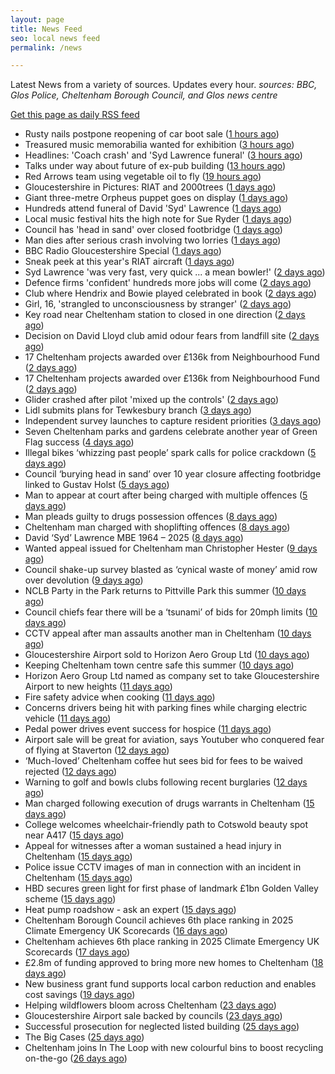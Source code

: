 ```yaml
---
layout: page
title: News Feed
seo: local news feed
permalink: /news

---
```


Latest News from a variety of sources. Updates every hour.
_sources: BBC, Glos Police, Cheltenham Borough Council, and Glos news centre_

[Get this page as daily RSS feed](/daily.rss)

<!-- news_marker starts -->
- Rusty nails postpone reopening of car boot sale ([1 hours ago](https://www.bbc.com/news/articles/cm207pe9xx9o))
- Treasured music memorabilia wanted for exhibition ([3 hours ago](https://www.bbc.com/news/articles/ce83kdkmrymo))
- Headlines: 'Coach crash' and 'Syd Lawrence funeral' ([3 hours ago](https://www.bbc.com/news/articles/crl0wl25188o))
- Talks under way about future of ex-pub building ([13 hours ago](https://www.bbc.com/news/articles/cm2zq6g8497o))
- Red Arrows team using vegetable oil to fly ([19 hours ago](https://www.bbc.com/news/articles/czeyzdp60zjo))
- Gloucestershire in Pictures: RIAT and 2000trees ([1 days ago](https://www.bbc.com/news/articles/crmvp9rxg7yo))
- Giant three-metre Orpheus puppet goes on display ([1 days ago](https://www.bbc.com/news/articles/c8rp232x0zvo))
- Hundreds attend funeral of David 'Syd' Lawrence ([1 days ago](https://www.bbc.com/news/articles/cy8kmg21r93o))
- Local music festival hits the high note for Sue Ryder ([1 days ago](https://gloucesternewscentre.co.uk/local-music-festival-hits-the-high-note-for-sue-ryder/))
- Council has 'head in sand' over closed footbridge ([1 days ago](https://www.bbc.com/news/articles/cy5w26yzxr1o))
- Man dies after serious crash involving two lorries ([1 days ago](https://www.bbc.com/news/articles/crk65744rm4o))
- BBC Radio Gloucestershire Special ([1 days ago](https://www.bbc.co.uk/sounds/play/p0lqz0z2))
- Sneak peek at this year's RIAT aircraft ([1 days ago](https://www.bbc.com/news/videos/c625qw1rzlyo))
- Syd Lawrence 'was very fast, very quick ... a mean bowler!' ([2 days ago](https://www.bbc.com/news/articles/c628163nzm1o))
- Defence firms 'confident' hundreds more jobs will come ([2 days ago](https://www.bbc.com/news/articles/c86gnq3j2qno))
- Club where Hendrix and Bowie played celebrated in book ([2 days ago](https://www.bbc.com/news/articles/c62dryljn24o))
- Girl, 16, 'strangled to unconsciousness by stranger' ([2 days ago](https://www.bbc.com/news/articles/cx23jny8282o))
- Key road near Cheltenham station to closed in one direction ([2 days ago](https://gloucesternewscentre.co.uk/key-road-near-cheltenham-station-to-closed-in-one-direction/))
- Decision on David Lloyd club amid odour fears from landfill site ([2 days ago](https://gloucesternewscentre.co.uk/decision-on-david-lloyd-club-amid-odour-fears-from-landfill-site/))
- 17 Cheltenham projects awarded over £136k from Neighbourhood Fund ([2 days ago](https://gloucesternewscentre.co.uk/17-cheltenham-projects-awarded-over-136k-from-neighbourhood-fund/))
- 17 Cheltenham projects awarded over £136k from Neighbourhood Fund ([2 days ago](https://www.cheltenham.gov.uk/news/article/3036/17_cheltenham_projects_awarded_over_136k_from_neighbourhood_fund))
- Glider crashed after pilot 'mixed up the controls' ([2 days ago](https://www.bbc.com/news/articles/cql01lx5glpo))
- Lidl submits plans for Tewkesbury branch ([3 days ago](https://www.bbc.com/news/articles/cy8k2lg7j9lo))
- Independent survey launches to capture resident priorities ([3 days ago](https://www.cheltenham.gov.uk/news/article/3035/independent_survey_launches_to_capture_resident_priorities))
- Seven Cheltenham parks and gardens celebrate another year of Green Flag success ([4 days ago](https://www.cheltenham.gov.uk/news/article/3034/seven_cheltenham_parks_and_gardens_celebrate_another_year_of_green_flag_success))
- Illegal bikes ‘whizzing past people’ spark calls for police crackdown ([5 days ago](https://gloucesternewscentre.co.uk/illegal-bikes-whizzing-past-people-spark-calls-for-police-crackdown/))
- Council ‘burying head in sand’ over 10 year closure affecting footbridge linked to Gustav Holst ([5 days ago](https://gloucesternewscentre.co.uk/council-burying-head-in-sand-over-10-year-closure-affecting-footbridge-linked-to-gustav-holst/))
- Man to appear at court after being charged with multiple offences ([5 days ago](https://gloucesternewscentre.co.uk/man-to-appear-at-court-after-being-charged-with-multiple-offences/))
- Man pleads guilty to drugs possession offences ([8 days ago](https://gloucesternewscentre.co.uk/man-pleads-guilty-to-drugs-possession-offences/))
- Cheltenham man charged with shoplifting offences ([8 days ago](https://gloucesternewscentre.co.uk/cheltenham-man-charged-with-shoplifting-offences/))
- David ‘Syd’ Lawrence MBE 1964 – 2025 ([8 days ago](https://www.bbc.co.uk/sounds/play/p0lpkk2r))
- Wanted appeal issued for Cheltenham man Christopher Hester ([9 days ago](https://gloucesternewscentre.co.uk/wanted-appeal-issued-for-cheltenham-man-christopher-hester/))
- Council shake-up survey blasted as ‘cynical waste of money’ amid row over devolution ([9 days ago](https://gloucesternewscentre.co.uk/council-shake-up-survey-blasted-as-cynical-waste-of-money-amid-row-over-devolution/))
- NCLB Party in the Park returns to Pittville Park this summer ([10 days ago](https://www.cheltenham.gov.uk/news/article/3033/nclb_party_in_the_park_returns_to_pittville_park_this_summer))
- Council chiefs fear there will be a ‘tsunami’ of bids for 20mph limits ([10 days ago](https://gloucesternewscentre.co.uk/council-chiefs-fear-there-will-be-a-tsunami-of-bids-for-20mph-limits/))
- CCTV appeal after man assaults another man in Cheltenham ([10 days ago](https://gloucesternewscentre.co.uk/cctv-appeal-after-man-assaults-another-man-in-cheltenham/))
- Gloucestershire Airport sold to Horizon Aero Group Ltd ([10 days ago](https://gloucesternewscentre.co.uk/gloucestershire-airport-sold-to-horizon-aero-group-ltd/))
- Keeping Cheltenham town centre safe this summer ([10 days ago](https://www.cheltenham.gov.uk/news/article/3032/keeping_cheltenham_town_centre_safe_this_summer))
- Horizon Aero Group Ltd named as company set to take Gloucestershire Airport to new heights ([11 days ago](https://www.cheltenham.gov.uk/news/article/3031/horizon_aero_group_ltd_named_as_company_set_to_take_gloucestershire_airport_to_new_heights))
- Fire safety advice when cooking ([11 days ago](https://gloucesternewscentre.co.uk/fire-safety-advice-when-cooking/))
- Concerns drivers being hit with parking fines while charging electric vehicle ([11 days ago](https://gloucesternewscentre.co.uk/concerns-drivers-being-hit-with-parking-fines-while-charging-electric-vehicle/))
- Pedal power drives event success for hospice ([11 days ago](https://gloucesternewscentre.co.uk/pedal-power-drives-event-success-for-hospice/))
- Airport sale will be great for aviation, says Youtuber who conquered fear of flying at Staverton ([12 days ago](https://gloucesternewscentre.co.uk/airport-sale-will-be-great-for-aviation-says-youtuber-who-conquered-fear-of-flying-at-staverton/))
- ‘Much-loved’ Cheltenham coffee hut sees bid for fees to be waived rejected ([12 days ago](https://gloucesternewscentre.co.uk/much-loved-cheltenham-coffee-hut-sees-bid-for-fees-to-be-waived-rejected/))
- Warning to golf and bowls clubs following recent burglaries ([12 days ago](https://gloucesternewscentre.co.uk/warning-to-golf-and-bowls-clubs-following-recent-burglaries/))
- Man charged following execution of drugs warrants in Cheltenham ([15 days ago](https://gloucesternewscentre.co.uk/man-charged-following-execution-of-drugs-warrants-in-cheltenham-2/))
- College welcomes wheelchair-friendly path to Cotswold beauty spot near A417 ([15 days ago](https://gloucesternewscentre.co.uk/college-welcomes-wheelchair-friendly-path-to-cotswold-beauty-spot-near-a417/))
- Appeal for witnesses after a woman sustained a head injury in Cheltenham ([15 days ago](https://gloucesternewscentre.co.uk/appeal-for-witnesses-after-a-woman-sustained-a-head-injury-in-cheltenham/))
- Police issue CCTV images of man in connection with an incident in Cheltenham ([15 days ago](https://gloucesternewscentre.co.uk/police-issue-cctv-images-of-man-in-connection-with-an-incident-in-cheltenham/))
- HBD secures green light for first phase of landmark £1bn Golden Valley scheme ([15 days ago](https://www.cheltenham.gov.uk/news/article/3030/hbd_secures_green_light_for_first_phase_of_landmark_1bn_golden_valley_scheme))
- Heat pump roadshow - ask an expert ([15 days ago](https://www.cheltenham.gov.uk/news/article/3029/heat_pump_roadshow_-_ask_an_expert))
- Cheltenham Borough Council achieves 6th place ranking in 2025 Climate Emergency UK Scorecards ([16 days ago](https://gloucesternewscentre.co.uk/cheltenham-borough-council-achieves-6th-place-ranking-in-2025-climate-emergency-uk-scorecards/))
- Cheltenham achieves 6th place ranking in 2025 Climate Emergency UK Scorecards ([17 days ago](https://www.cheltenham.gov.uk/news/article/3028/cheltenham_achieves_6th_place_ranking_in_2025_climate_emergency_uk_scorecards))
- £2.8m of funding approved to bring more new homes to Cheltenham ([18 days ago](https://www.cheltenham.gov.uk/news/article/3027/28m_of_funding_approved_to_bring_more_new_homes_to_cheltenham))
- New business grant fund supports local carbon reduction and enables cost savings ([19 days ago](https://www.cheltenham.gov.uk/news/article/3026/new_business_grant_fund_supports_local_carbon_reduction_and_enables_cost_savings))
- Helping wildflowers bloom across Cheltenham ([23 days ago](https://www.cheltenham.gov.uk/news/article/3025/helping_wildflowers_bloom_across_cheltenham))
- Gloucestershire Airport sale backed by councils ([23 days ago](https://www.cheltenham.gov.uk/news/article/3024/gloucestershire_airport_sale_backed_by_councils))
- Successful prosecution for neglected listed building ([25 days ago](https://www.cheltenham.gov.uk/news/article/3023/successful_prosecution_for_neglected_listed_building))
- The Big Cases ([25 days ago](https://www.bbc.co.uk/iplayer/episode/m001z7w2))
- Cheltenham joins In The Loop with new colourful bins to boost recycling on-the-go ([26 days ago](https://www.cheltenham.gov.uk/news/article/3022/cheltenham_joins_in_the_loop_with_new_colourful_bins_to_boost_recycling_on-the-go))

<!-- news_marker ends -->
